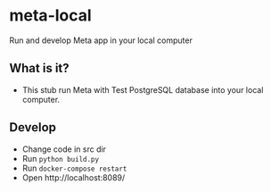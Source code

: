 # meta-local
Run and develop Meta app in your local computer

## What is it?
- This stub run Meta with Test PostgreSQL database into your local computer.

## Develop
- Change code in src dir
- Run `python build.py`
- Run `docker-compose restart`
- Open http://localhost:8089/